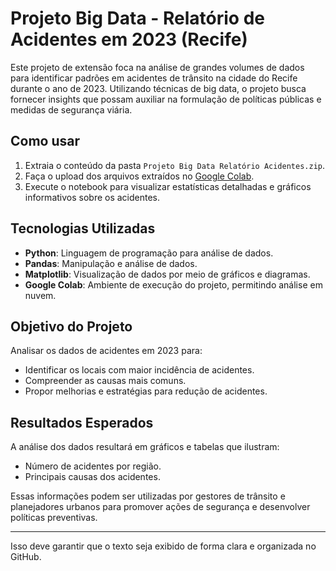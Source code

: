 
# Projeto Big Data - Relatório de Acidentes em 2023 (Recife)

Este projeto de extensão foca na análise de grandes volumes de dados para identificar padrões em acidentes de trânsito na cidade do Recife durante o ano de 2023. Utilizando técnicas de big data, o projeto busca fornecer insights que possam auxiliar na formulação de políticas públicas e medidas de segurança viária.

## Como usar

1. Extraia o conteúdo da pasta `Projeto Big Data Relatório Acidentes.zip`.
2. Faça o upload dos arquivos extraídos no [Google Colab](https://colab.research.google.com/).
3. Execute o notebook para visualizar estatísticas detalhadas e gráficos informativos sobre os acidentes.

## Tecnologias Utilizadas

- **Python**: Linguagem de programação para análise de dados.
- **Pandas**: Manipulação e análise de dados.
- **Matplotlib**: Visualização de dados por meio de gráficos e diagramas.
- **Google Colab**: Ambiente de execução do projeto, permitindo análise em nuvem.

## Objetivo do Projeto

Analisar os dados de acidentes em 2023 para:

- Identificar os locais com maior incidência de acidentes.
- Compreender as causas mais comuns.
- Propor melhorias e estratégias para redução de acidentes.

## Resultados Esperados

A análise dos dados resultará em gráficos e tabelas que ilustram:

- Número de acidentes por região.
- Principais causas dos acidentes.

Essas informações podem ser utilizadas por gestores de trânsito e planejadores urbanos para promover ações de segurança e desenvolver políticas preventivas.

---

Isso deve garantir que o texto seja exibido de forma clara e organizada no GitHub.
